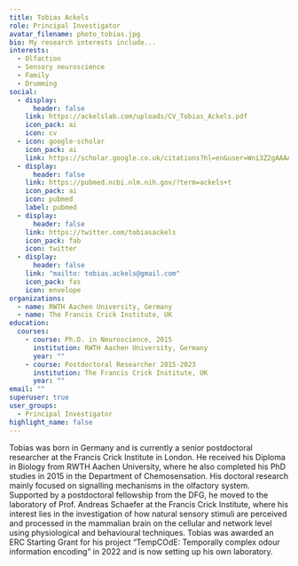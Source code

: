 ```yaml
---
title: Tobias Ackels
role: Principal Investigator
avatar_filename: photo_tobias.jpg
bio: My research interests include...
interests:
  - Olfaction
  - Sensory neuroscience
  - Family
  - Drumming
social:
  - display:
      header: false
    link: https://ackelslab.com/uploads/CV_Tobias_Ackels.pdf
    icon_pack: ai
    icon: cv
  - icon: google-scholar
    icon_pack: ai
    link: https://scholar.google.co.uk/citations?hl=en&user=Wni3Z2gAAAAJ&view_op=list_works&sortby=pubdate
  - display:
      header: false
    link: https://pubmed.ncbi.nlm.nih.gov/?term=ackels+t
    icon_pack: ai
    icon: pubmed
    label: pubmed
  - display:
      header: false
    link: https://twitter.com/tobiasackels
    icon_pack: fab
    icon: twitter
  - display:
      header: false
    link: "mailto: tobias.ackels@gmail.com"
    icon_pack: fas
    icon: envelope
organizations:
  - name: RWTH Aachen University, Germany
  - name: The Francis Crick Institute, UK
education:
  courses:
    - course: Ph.D. in Neuroscience, 2015
      institution: RWTH Aachen University, Germany
      year: ""
    - course: Postdoctoral Researcher 2015-2023
      institution: The Francis Crick Institute, UK
      year: ""
email: ""
superuser: true
user_groups:
  - Principal Investigator
highlight_name: false
---
```


Tobias was born in Germany and is currently a senior postdoctoral researcher at the Francis Crick Institute in London. He received his Diploma in Biology from RWTH Aachen University, where he also completed his PhD studies in 2015 in the Department of Chemosensation. His doctoral research mainly focused on signalling mechanisms in the olfactory system. Supported by a postdoctoral fellowship from the DFG, he moved to the laboratory of Prof. Andreas Schaefer at the Francis Crick Institute, where his interest lies in the investigation of how natural sensory stimuli are perceived and processed in the mammalian brain on the cellular and network level using physiological and behavioural techniques. 
Tobias was awarded an ERC Starting Grant for his project “TempCOdE: Temporally complex odour information encoding” in 2022 and is now setting up his own laboratory. 

